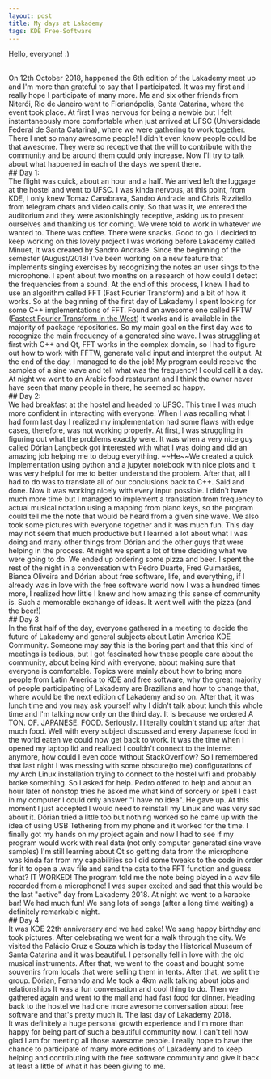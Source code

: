 ```yaml
---
layout: post
title: My days at Lakademy
tags: KDE Free-Software
---
```


Hello, everyone! :)

<br>
On 12th October 2018, happened the 6th edition of the Lakademy meet up and I'm more than grateful to say that I participated. It was my first and I really hope I participate of many more.
Me and six other friends from Niterói, Rio de Janeiro went to Florianópolis, Santa Catarina, where the event took place. At first I was nervous for being a newbie but I felt instantaneously more comfortable when just arrived at UFSC (Universidade Federal de Santa Catarina), where we were gathering to work together. There I met so many awesome people! I didn't even know people could be that awesome. They were so receptive that the will to contribute with the community and be around them could only increase. Now I'll try to talk about what happened in each of the days we spent there.

<br>
## Day 1:

<br>
The flight was quick, about an hour and a half. We arrived left the luggage at the hostel and went to UFSC. I was kinda nervous, at this point, from KDE, I only knew Tomaz Canabrava, Sandro Andrade and Chris Rizzitello, from telegram chats and video calls only. So that was it, we entered the auditorium and they were astonishingly receptive, asking us to present ourselves and thanking us for coming. We were told to work in whatever we wanted to. There was coffee. There were snacks. Good to go.
I decided to keep working on this lovely project I was working before Lakademy called Minuet, It was created by Sandro Andrade. Since the beginning of the semester (August/2018) I've been working on a new feature that implements singing exercises by recognizing the notes an user sings to the microphone. I spent about two months on a research of how could I detect the frequencies from a sound. At the end of this process, I knew I had to use an algorithm called FFT (Fast Fourier Transform) and a bit of how it works. So at the beginning of the first day of Lakademy I spent looking for some C++ implementations of FFT. Found an awesome one called FFTW (<a href="http://www.fftw.org/" target="_blank">Fastest Fourier Transform in the West<a>) it works and is available in the majority of package repositories. So my main goal on the first day was to recognize the main frequency of a generated sine wave. I was struggling at first with C++ and Qt, FFT works in the complex domain, so I had to figure out how to work with FFTW, generate valid input and interpret the output. At the end of the day, I managed to do the job! My program could receive the samples of a sine wave and tell what was the frequency! I could call it a day. At night we went to an Arabic food restaurant and I think the owner never have seen that many people in there, he seemed so happy.

<br>
## Day 2:

<br>
We had breakfast at the hostel and headed to UFSC. This time I was much more confident in interacting with everyone. When I was recalling what I had form last day I realized my implementation had some flaws with edge cases, therefore, was not working properly. At first, I was struggling in figuring out what the problems exactly were. It was when a very nice guy called Dórian Langbeck got interested with what I was doing and did an amazing job helping me to debug everything. ~~He~~We created a quick implementation using python and a jupyter notebook with nice plots and it was very helpful for me to better understand the problem. After that, all I had to do was to translate all of our conclusions back to C++. Said and done. Now it was working nicely with every input possible. I didn't have much more time but I managed to implement a translation from frequency to actual musical notation using a mapping from piano keys, so the program could tell me the note that would be heard from a given sine wave. We also took some pictures with everyone together and it was much fun. This day may not seem that much productive but I learned a lot about what I was doing and many other things from Dórian and the other guys that were helping in the process. At night we spent a lot of time deciding what we were going to do. We ended up ordering some pizza and beer. I spent the rest of the night in a conversation with Pedro Duarte, Fred Guimarães, Bianca Oliveira and Dórian about free software, life, and everything, if I already was in love with the free software world now I was a hundred times more, I realized how little I knew and how amazing this sense of community is. Such a memorable exchange of ideas. It went well with the pizza (and the beer!)

<br>
## Day 3

<br>
In the first half of the day, everyone gathered in a meeting to decide the future of Lakademy and general subjects about Latin America KDE Community. Someone may say this is the boring part and that this kind of meetings is tedious, but I got fascinated how these people care about the community, about being kind with everyone, about making sure that everyone is comfortable. Topics were mainly about how to bring more people from Latin America to KDE and free software, why the great majority of people participating of Lakademy are Brazilians and how to change that, where would be the next edition of Lakademy and so on. After that, it was lunch time and you may ask yourself why I didn't talk about lunch this whole time and I'm talking now only on the third day. It is because we ordered A TON. OF. JAPANESE. FOOD. Seriously. I literally couldn't stand up after that much food. Well with every subject discussed and every Japanese food in the world eaten we could now get back to work. It was the time when I opened my laptop lid and realized I couldn't connect to the internet anymore, how could I even code without StackOverflow? So I remembered that last night I was messing with some obscure(to me) configurations of my Arch Linux installation trying to connect to the hostel wifi and probably broke something. So I asked for help. Pedro offered to help and about an hour later of nonstop tries he asked me what kind of sorcery or spell I cast in my computer I could only answer "I have no idea". He gave up. At this moment I just accepted I would need to reinstall my Linux and was very sad about it. Dórian tried a little too but nothing worked so he came up with the idea of using USB Tethering from my phone and it worked for the time. I finally got my hands on my project again and now I had to see if my program would work with real data (not only computer generated sine wave samples) I'm still learning about Qt so getting data from the microphone was kinda far from my capabilities so I did some tweaks to the code in order for it to open a .wav file and send the data to the FFT function and guess what? IT WORKED! The program told me the note being played in a wav file recorded from a microphone! I was super excited and sad that this would be the last "active" day from Lakademy 2018. At night we went to a karaoke bar! We had much fun! We sang lots of songs (after a long time waiting) a definitely remarkable night.

<br>
## Day 4

<br>
It was KDE 22th anniversary and we had cake! We sang happy birthday and took pictures. After celebrating we went for a walk through the city. We visited the Palácio Cruz e Souza which is today the Historical Museum of Santa Catarina and it was beautiful. I personally fell in love with the old musical instruments. After that, we went to the coast and bought some souvenirs from locals that were selling them in tents. After that, we split the group. Dórian, Fernando and Me took a 4km walk talking about jobs and relationships It was a fun conversation and cool thing to do. Then we gathered again and went to the mall and had fast food for dinner. Heading back to the hostel we had one more awesome conversation about free software and that's pretty much it. The last day of Lakademy 2018.

<br>
It was definitely a huge personal growth experience and I'm more than happy for being part of such a beautiful community now. I can't tell how glad I am for meeting all those awesome people. I really hope to have the chance to participate of many more editions of Lakademy and to keep helping and contributing with the free software community and give it back at least a little of what it has been giving to me.

